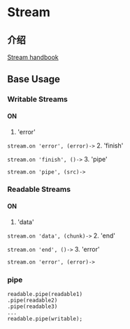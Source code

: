 # Stream
## 介绍
[Stream handbook](https://github.com/jabez128/stream-handbook)
## Base Usage
### Writable Streams
#### ON
1. 'error'

  `stream.on 'error', (error)->`
2. 'finish'

  `stream.on 'finish', ()->`
3. 'pipe'

  `stream.on 'pipe', (src)->`

### Readable Streams
#### ON
1. 'data'

  `stream.on 'data', (chunk)->`
2. 'end'

  `stream.on 'end', ()->`
3. 'error'

  `stream.on 'error', (error)->`
### pipe
  ```
  readable.pipe(readable1)
  .pipe(readable2)
  .pipe(readable3)
  ...
  readable.pipe(writable);
  ```
